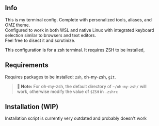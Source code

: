 ## Info
This is my terminal config. Complete with personalized tools, aliases, and OMZ theme. \
Configured to work in both WSL and native Linux with integrated keyboard selection similar to browsers and text editors. \
Feel free to disect it and scrutinize.


This configuration is for a zsh terminal. It requires ZSH to be installed, 

## Requirements
Requires packages to be installed: `zsh`, oh-my-zsh, `git`.
> **:pencil: Note:** For oh-my-zsh, the default directory of `~/oh-my-zsh/` will work, otherwise modify the value of `$ZSH` in `.zshrc`

## Installation (WIP)
Installation script is currently very outdated and probably doesn't work

<!-- 
### Automatically installs
- Zsh
- Git
- Python
- Oh-my-zsh
- Xsel && BC package (used for in-terminal selection)
- Included .gitconfig
-->
